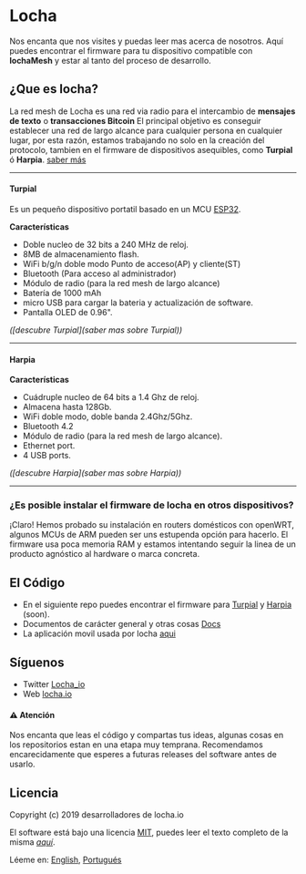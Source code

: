 # Locha
Nos encanta que nos visites y puedas leer mas acerca de nosotros. Aquí puedes encontrar el firmware para tu dispositivo compatible con **lochaMesh** y estar al tanto del proceso de desarrollo. 

## ¿Que es locha?

La red mesh de Locha es una red via radio para el intercambio de **mensajes de texto** o **transacciones Bitcoin**
El principal objetivo es conseguir establecer una red de largo alcance para cualquier persona en cualquier lugar, por esta razón, estamos trabajando no solo en la creación del protocolo, tambien en el firmware de dispositivos asequibles, como **Turpial** ó **Harpia**.  [saber más](https://)

---

#### Turpial

Es un pequeño dispositivo portatil basado en un MCU [ESP32](https://www.espressif.com/en/products/hardware/esp-wroom-32/overview).

**Características**
- Doble nucleo de 32 bits a 240 MHz de reloj.
- 8MB de almacenamiento flash.
- WiFi b/g/n doble modo Punto de acceso(AP) y cliente(ST)
- Bluetooth (Para acceso al administrador)
- Módulo de radio (para la red mesh de largo alcance)
- Batería de 1000 mAh
- micro USB para cargar la bateria y actualización de software.
- Pantalla OLED de 0.96".

_([descubre Turpial](saber mas sobre Turpial))_

---

#### Harpia

**Características**
- Cuádruple nucleo de 64 bits a 1.4 Ghz de reloj.
- Almacena hasta 128Gb.
- WiFi doble modo, doble banda 2.4Ghz/5Ghz.
- Bluetooth 4.2
- Módulo de radio (para la red mesh de largo alcance).
- Ethernet port.
- 4 USB ports.

_([descubre Harpia](saber mas sobre Harpia))_

---

### ¿Es posible instalar el firmware de locha en otros dispositivos?

¡Claro! Hemos probado su instalación en routers domésticos con openWRT, algunos MCUs de ARM pueden ser uns estupenda opción para hacerlo. El firmware usa poca memoria RAM y estamos intentando seguir la linea de un producto agnóstico al hardware o marca concreta.


## El Código
* En el siguiente repo puedes encontrar el firmware para [Turpial](https://github.com/btcven/locha-mesh-app/tree/master/Turpial) y [Harpia](Harpia) (soon).
* Documentos de carácter general y otras cosas [Docs](docs)
* La aplicación movil usada por locha [aqui](https://)

## Síguenos

- Twitter [Locha_io](https://twitter.com/Locha_io)
- Web [locha.io](https://locha.io)

#### :warning: Atención
Nos encanta que leas el código y compartas tus ideas, algunas cosas en los repositorios estan en una etapa muy temprana. Recomendamos encarecidamente que esperes a futuras releases del software antes de usarlo.

## Licencia
Copyright (c) 2019 desarrolladores de locha.io

El software está bajo una licencia [MIT](LICENSE), puedes leer el texto completo de la misma _[aquí](LICENSE)_.

Léeme en:  [English](README.md), [Portugués](README_PT.md)
